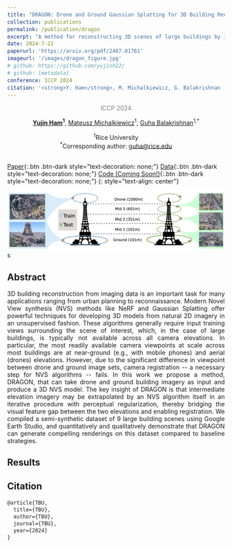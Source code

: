 ```yaml
---
title: "DRAGON: Drone and Ground Gaussian Splatting for 3D Building Reconstruction"
collection: publications
permalink: /publication/dragon
excerpt: "A method for reconstructing 3D scenes of large buildings by integrating drone and ground-level images through iterative view synthesis in the intermediate levels"
date: 2024-7-22
paperurl: 'https://arxiv.org/pdf/2407.01761'
imageurl: '/images/dragon_figure.jpg' 
# github: https://github.com/yujinh22/
# github: [metadata]
conference: ICCP 2024
citation: '<strong>Y. Ham</strong>, M. Michalkiewicz, G. Balakrishnan (2024). &quot;DRAGON: Drone and Ground Gaussian Splatting for 3D Building Reconstruction&quot; <i>arXiv preprint</i> arXiv:2311.18064.'
---
```

<div style="text-align:center;">
  <p style="color:gray">ICCP 2024</p>

  <strong><a href="https://yujinh22.github.io/"> Yujin Ham</a><sup>1</sup></strong>, <a href="https://toomanymatts.github.io/">
Mateusz Michalkiewicz</a><sup>1</sup>, <a href="https://www.guhabalakrishnan.com/">Guha Balakrishnan</a><sup>1,*</sup><br>

  <sup>1</sup>Rice University<br>
  <sup>*</sup>Corresponding author: guha@rice.edu<br>
  <br>
</div>

[<i class="fas fa-fw fa-file-pdf"></i> Paper](https://arxiv.org/pdf/2407.01761){:.btn .btn-dark style="text-decoration: none;"} [<i class="ai ai-arxiv-square ai-fw"></i> Data](https://drive.google.com/drive/folders/14UApt73KQqZYs6S3ymagYX13r7IHy1gw){:.btn .btn-dark style="text-decoration: none;"} [<i class="fab fa-fw fa-github"></i> Code (Coming Soon!)](https://yujinh22.github.io/publication/dragon){:.btn .btn-dark style="text-decoration: none;"} 
{: style="text-align: center"}

<center><img src = '/images/dragon.png'></center>s

## Abstract
<p style="text-align:justify;">
  3D building reconstruction from imaging data is an important task for many applications ranging from urban planning to reconnaissance. Modern Novel View synthesis (NVS) methods like NeRF and Gaussian Splatting offer powerful techniques for developing 3D models from natural 2D imagery in an unsupervised fashion. These algorithms generally require input training views surrounding the scene of interest, which, in the case of large buildings, is typically not available across all camera elevations. In particular, the most readily available camera viewpoints at scale across most buildings are at near-ground (e.g., with mobile phones) and aerial (drones) elevations. However, due to the significant difference in viewpoint between drone and ground image sets, camera registration -- a necessary step for NVS algorithms -- fails. In this work we propose a method, DRAGON, that can take drone and ground building imagery as input and produce a 3D NVS model. The key insight of DRAGON is that intermediate elevation imagery may be extrapolated by an NVS algorithm itself in an iterative procedure with perceptual regularization, thereby bridging the visual feature gap between the two elevations and enabling registration. We compiled a semi-synthetic dataset of 9 large building scenes using Google Earth Studio, and quantitatively and qualitatively demonstrate that DRAGON can generate compelling renderings on this dataset compared to baseline strategies.
</p>

## Results


## Citation
```bibitex
@article{TBU,  
  title={TBU}, 
  author={TBU},
  journal={TBU}, 
  year={2024}
}
```